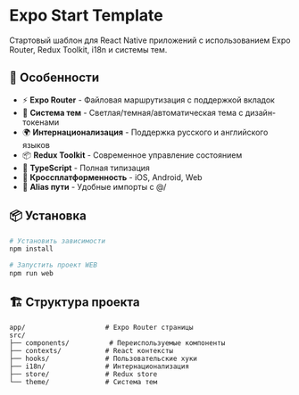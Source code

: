 # Expo Start Template

Стартовый шаблон для React Native приложений с использованием Expo Router, Redux Toolkit, i18n и системы тем.

## 🚀 Особенности

- ⚡ **Expo Router** - Файловая маршрутизация с поддержкой вкладок
- 🎨 **Система тем** - Светлая/темная/автоматическая тема с дизайн-токенами
- 🌍 **Интернационализация** - Поддержка русского и английского языков
- 📦 **Redux Toolkit** - Современное управление состоянием
- 🎯 **TypeScript** - Полная типизация
- 📱 **Кроссплатформенность** - iOS, Android, Web
- 🔧 **Alias пути** - Удобные импорты с @/

## 📦 Установка

```bash
# Установить зависимости
npm install

# Запустить проект WEB
npm run web
```

## 🏗️ Структура проекта

```
app/                    # Expo Router страницы
src/
├── components/          # Переиспользуемые компоненты
├── contexts/           # React контексты
├── hooks/              # Пользовательские хуки
├── i18n/               # Интернационализация
├── store/              # Redux store
└── theme/              # Система тем
```
